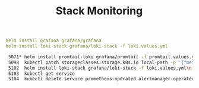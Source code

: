 ﻿---
title: Stack Monitoring
slug: getting-started-monitoring-kube
hidden: true
---

```yaml
helm install grafana grafana/grafana
helm install loki-stack grafana/loki-stack -f loki.values.yml
```

```bash
 5071* helm install promtail-loki grafana/promtail -f promtail.values.yml
 5098  kubectl patch storageclasses.storage.k8s.io local-path -p '{"metadata": {"annotations":{"storageclass.kubernetes.io/is-default-class":"false"}}}'
 5102  helm install loki-stack grafana/loki-stack -f loki.values.yml\n
 5103  kubectl get service
 5104  kubectl delete service prometheus-operated alertmanager-operated
